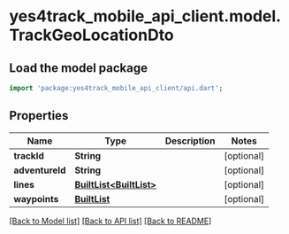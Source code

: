 # yes4track_mobile_api_client.model.TrackGeoLocationDto

## Load the model package
```dart
import 'package:yes4track_mobile_api_client/api.dart';
```

## Properties
Name | Type | Description | Notes
------------ | ------------- | ------------- | -------------
**trackId** | **String** |  | [optional] 
**adventureId** | **String** |  | [optional] 
**lines** | [**BuiltList<BuiltList<double>>**](BuiltList.md) |  | [optional] 
**waypoints** | [**BuiltList<TrackGeoLocationWaypointDto>**](TrackGeoLocationWaypointDto.md) |  | [optional] 

[[Back to Model list]](../README.md#documentation-for-models) [[Back to API list]](../README.md#documentation-for-api-endpoints) [[Back to README]](../README.md)


